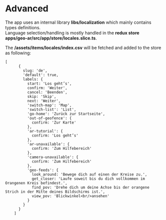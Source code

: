 # Advanced

The app uses an internal library **libs/localization** which mainly contains types definitions.\
Language selection/handling is mostly handled in the **redux store** **apps/geo-ar/src/app/store/locales.slice.ts**.

The **/assets/items/locales/index.csv** will be fetched and added to the store as following:

```
[
      {
        slug: 'de',
        'default': true,
        labels: {
          start: 'Los geht’s',
          confirm: 'Weiter',
          cancel: 'Beenden',
          skip: 'Skip',
          next: 'Weiter',
          'switch-map': 'Map',
          'switch-list': 'List',
          'go-home': 'Zurück zur Startseite',
          'out-of-geofence': {
            confirm: 'Zur Karte'
          },
          'ar-tutorial': {
            confirm: 'Los geht’s'
          },
          'ar-unavailable': {
            confirm: 'Zum Hilfebereich'
          },
          'camera-unavailable': {
            confirm: 'Zum Hilfebereich'
          },
          'geo-feeds': {
            look_around: 'Bewege dich auf einen der Kreise zu.',
            get_closer: 'Laufe soweit bis du dich vollkommen im Orangenen Kreis befindest.',
            find_pov: 'Drehe dich um deine Achse bis der orangene Strich in der Mitte deines Bildschirms ist.',
            view_pov: 'Blickwinkel<br/>ansehen'
          }
        }
      }
    ]
```
